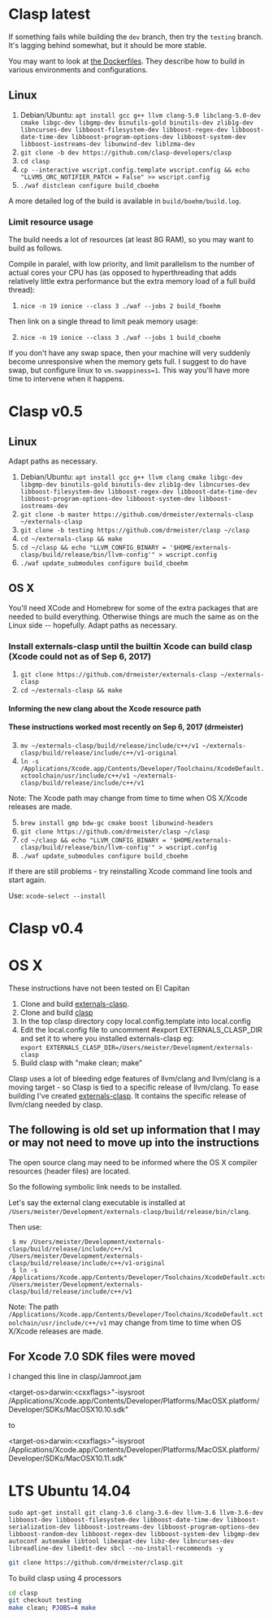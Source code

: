# Clasp latest

If something fails while building the `dev` branch, then try the `testing` branch. It's lagging behind somewhat, but it should be more stable.

You may want to look at [the Dockerfiles](https://github.com/clasp-developers/clasp/blob/dev/tools/dockerfiles/). They describe how to build in various environments and configurations.

## Linux

1. Debian/Ubuntu: `apt install gcc g++ llvm clang-5.0 libclang-5.0-dev cmake libgc-dev libgmp-dev binutils-gold binutils-dev zlib1g-dev libncurses-dev libboost-filesystem-dev libboost-regex-dev libboost-date-time-dev libboost-program-options-dev libboost-system-dev libboost-iostreams-dev libunwind-dev liblzma-dev`
2. `git clone -b dev https://github.com/clasp-developers/clasp`
3. `cd clasp`
4. `cp --interactive wscript.config.template wscript.config && echo "LLVM5_ORC_NOTIFIER_PATCH = False" >> wscript.config`
5. `./waf distclean configure build_cboehm`

A more detailed log of the build is available in `build/boehm/build.log`.

### Limit resource usage

The build needs a lot of resources (at least 8G RAM), so you may want to build as follows.

Compile in paralel, with low priority, and limit parallelism to the number of actual cores your CPU has (as opposed to hyperthreading that adds relatively little extra performance but the extra memory load of a full build thread):

1. `nice -n 19 ionice --class 3 ./waf --jobs 2 build_fboehm`

Then link on a single thread to limit peak memory usage:

2. `nice -n 19 ionice --class 3 ./waf --jobs 1 build_cboehm`

If you don't have any swap space, then your machine will very suddenly become unresponsive when the memory gets full. I suggest to do have swap, but configure linux to `vm.swappiness=1`. This way you'll have more time to intervene when it happens.

# Clasp v0.5
## Linux
Adapt paths as necessary. 

1. Debian/Ubuntu: `apt install gcc g++ llvm clang cmake libgc-dev libgmp-dev binutils-gold binutils-dev zlib1g-dev libncurses-dev libboost-filesystem-dev libboost-regex-dev libboost-date-time-dev libboost-program-options-dev libboost-system-dev libboost-iostreams-dev`
2. `git clone -b master https://github.com/drmeister/externals-clasp ~/externals-clasp`
3. `git clone -b testing https://github.com/drmeister/clasp ~/clasp`
4. `cd ~/externals-clasp && make`
5. `cd ~/clasp && echo "LLVM_CONFIG_BINARY = '$HOME/externals-clasp/build/release/bin/llvm-config'" > wscript.config`
6. `./waf update_submodules configure build_cboehm`

## OS X
You'll need XCode and Homebrew for some of the extra packages that are needed to build everything. Otherwise things are much the same as on the Linux side -- hopefully. Adapt paths as necessary.

### Install externals-clasp until the builtin Xcode can build clasp (Xcode could not as of Sep 6, 2017)
1. `git clone https://github.com/drmeister/externals-clasp ~/externals-clasp`
2. `cd ~/externals-clasp && make`

#### Informing the new clang about the Xcode resource path
#### These instructions worked most recently on Sep 6, 2017 (drmeister) 

3. `mv ~/externals-clasp/build/release/include/c++/v1 ~/externals-clasp/build/release/include/c++/v1-original`
4. `ln -s /Applications/Xcode.app/Contents/Developer/Toolchains/XcodeDefault.xctoolchain/usr/include/c++/v1 ~/externals-clasp/build/release/include/c++/v1`

Note: The Xcode path may change from time to time when OS X/Xcode releases are made.

5. `brew install gmp bdw-gc cmake boost libunwind-headers`
6. `git clone https://github.com/drmeister/clasp ~/clasp`
7. `cd ~/clasp && echo "LLVM_CONFIG_BINARY = '$HOME/externals-clasp/build/release/bin/llvm-config'" > wscript.config`
8. `./waf update_submodules configure build_cboehm`

If there are still problems - try reinstalling Xcode command line tools and start again.

Use:     `xcode-select --install`

# Clasp v0.4
# OS X
These instructions have not been tested on El Capitan

1. Clone and build [externals-clasp](http://github.com/drmeister/externals-clasp).
1. Clone and build [clasp](http://github.com/drmeister/clasp)
1. In the top clasp directory copy local.config.template into local.config
1. Edit the local.config file to uncomment #export EXTERNALS_CLASP_DIR and set it to where you installed externals-clasp
eg:<br>
`export EXTERNALS_CLASP_DIR=/Users/meister/Development/externals-clasp`
1. Build clasp with "make clean; make"

Clasp uses a lot of bleeding edge features of llvm/clang and llvm/clang is a moving target - so Clasp is tied to a specific release of llvm/clang. To ease building I've created [externals-clasp](http://github.com/drmeister/externals-clasp). It contains the specific release of llvm/clang needed by clasp.

## The following is old set up information that I may or may not need to move up into the instructions
The open source clang may need to be informed where the OS X compiler resources (header files) are located.

So the following symbolic link needs to be installed.

Let's say the external clang executable is installed at `/Users/meister/Development/externals-clasp/build/release/bin/clang`.

Then use:  

     $ mv /Users/meister/Development/externals-clasp/build/release/include/c++/v1 /Users/meister/Development/externals-clasp/build/release/include/c++/v1-original  
     $ ln -s /Applications/Xcode.app/Contents/Developer/Toolchains/XcodeDefault.xctoolchain/usr/include/c++/v1 /Users/meister/Development/externals-clasp/build/release/include/c++/v1

Note: The path `/Applications/Xcode.app/Contents/Developer/Toolchains/XcodeDefault.xctoolchain/usr/include/c++/v1` may change from time to time when OS X/Xcode releases are made.

## For Xcode 7.0  SDK files were moved
I changed this line in clasp/Jamroot.jam

&lt;target-os&gt;darwin:&lt;cxxflags&gt;"-isysroot /Applications/Xcode.app/Contents/Developer/Platforms/MacOSX.platform/Developer/SDKs/MacOSX10.10.sdk"

to 

&lt;target-os&gt;darwin:&lt;cxxflags&gt;"-isysroot /Applications/Xcode.app/Contents/Developer/Platforms/MacOSX.platform/Developer/SDKs/MacOSX10.11.sdk"

# LTS Ubuntu 14.04
```
sudo apt-get install git clang-3.6 clang-3.6-dev llvm-3.6 llvm-3.6-dev libboost-dev libboost-filesystem-dev libboost-date-time-dev libboost-serialization-dev libboost-iostreams-dev libboost-program-options-dev libboost-random-dev libboost-regex-dev libboost-system-dev libgmp-dev autoconf automake libtool libexpat-dev libz-dev libncurses-dev libreadline-dev libedit-dev sbcl --no-install-recommends -y
```
```bash
git clone https://github.com/drmeister/clasp.git
```
To build clasp using 4 processors
```bash
cd clasp
git checkout testing
make clean; PJOBS=4 make
````